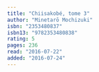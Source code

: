 ```yaml
---
title: "Chiisakobé, tome 3"
author: "Minetarō Mochizuki"
isbn: "2353480837"
isbn13: "9782353480838"
rating: 5
pages: 236
read: "2016-07-22"
added: "2016-07-24"
---
```


